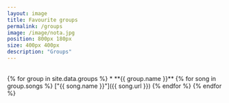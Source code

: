 ```yaml
---
layout: image
title: Favourite groups
permalink: /groups
image: /image/nota.jpg
position: 800px 180px
size: 400px 400px
description: "Groups"
---
```


<br>
{% for group in site.data.groups %}
* **{{ group.name }}**
	{% for song in group.songs %}
	["{{ song.name }}"]({{ song.url }})
	{% endfor %}  
{% endfor %}


